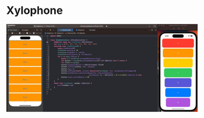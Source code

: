 #  Xylophone

![](https://github.com/VladimirFibe/Maraphone/blob/main/07%20Using%20and%20Understanding%20Apple%20Documentation/Xylophone/img/7.jpg)
